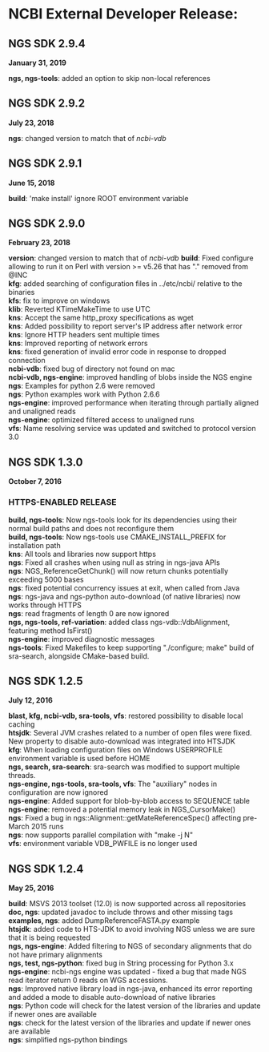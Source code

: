 # NCBI External Developer Release:


## NGS SDK 2.9.4
**January 31, 2019**

  **ngs, ngs-tools**: added an option to skip non-local references  


## NGS SDK 2.9.2
**July 23, 2018**

  **ngs**: changed version to match that of _ncbi-vdb_


## NGS SDK 2.9.1
**June 15, 2018**

  **build**: 'make install' ignore ROOT environment variable  


## NGS SDK 2.9.0
**February 23, 2018**

  **version**: changed version to match that of _ncbi-vdb_
  **build**: Fixed configure allowing to run it on Perl with version >= v5.26 that has "." removed from @INC  
  **kfg**: added searching of configuration files in ../etc/ncbi/ relative to the binaries  
  **kfs**: fix to improve on windows  
  **klib**: Reverted KTimeMakeTime to use UTC  
  **kns**: Accept the same http_proxy specifications as wget  
  **kns**: Added possibility to report server's IP address after network error  
  **kns**: Ignore HTTP headers sent multiple times  
  **kns**: Improved reporting of network errors  
  **kns**: fixed generation of invalid error code in response to dropped connection  
  **ncbi-vdb**: fixed bug of directory not found on mac  
  **ncbi-vdb, ngs-engine**: improved handling of blobs inside the NGS engine   
  **ngs**: Examples for python 2.6 were removed  
  **ngs**: Python examples work with Python 2.6.6  
  **ngs-engine**: improved performance when iterating through partially aligned and unaligned reads  
  **ngs-engine**: optimized filtered access to unaligned runs  
  **vfs**: Name resolving service was updated and switched to protocol version 3.0  


## NGS SDK 1.3.0
**October 7, 2016**

### HTTPS-ENABLED RELEASE

  **build, ngs-tools**: Now ngs-tools look for its dependencies using their normal build paths and does not reconfigure them  
  **build, ngs-tools**: Now ngs-tools use CMAKE_INSTALL_PREFIX for installation path  
  **kns**: All tools and libraries now support https  
  **ngs**: Fixed all crashes when using null as string in ngs-java APIs  
  **ngs**: NGS_ReferenceGetChunk() will now return chunks potentially exceeding 5000 bases  
  **ngs**: fixed potential concurrency issues at exit, when called from Java  
  **ngs**: ngs-java and ngs-python auto-download (of native libraries) now works through HTTPS  
  **ngs**: read fragments of length 0 are now ignored  
  **ngs, ngs-tools, ref-variation**: added class ngs-vdb::VdbAlignment, featuring method IsFirst()  
  **ngs-engine**: improved diagnostic messages  
  **ngs-tools**: Fixed Makefiles to keep supporting "./configure; make" build of sra-search, alongside CMake-based build.  


## NGS SDK 1.2.5
**July 12, 2016**

  **blast, kfg, ncbi-vdb, sra-tools, vfs**: restored possibility to disable local caching  
  **htsjdk**: Several JVM crashes related to a number of open files were fixed. New property to disable auto-download was integrated into HTSJDK  
  **kfg**: When loading configuration files on Windows USERPROFILE environment variable is used before HOME  
  **ngs, search, sra-search**: sra-search was modified to support multiple threads.  
  **ngs-engine, ngs-tools, sra-tools, vfs**: The "auxiliary" nodes in configuration are now ignored  
  **ngs-engine**: Added support for blob-by-blob access to SEQUENCE table  
  **ngs-engine**: removed a potential memory leak in NGS_CursorMake()  
  **ngs**: Fixed a bug in ngs::Alignment::getMateReferenceSpec() affecting pre-March 2015 runs  
  **ngs**: now supports parallel compilation with "make -j N"  
  **vfs**: environment variable VDB_PWFILE is no longer used  


## NGS SDK 1.2.4
**May 25, 2016**

  **build**: MSVS 2013 toolset (12.0) is now supported across all repositories  
  **doc, ngs**: updated javadoc to include throws and other missing tags  
  **examples, ngs**: added DumpReferenceFASTA.py example  
  **htsjdk**: added code to HTS-JDK  to avoid involving NGS unless we are sure that it is being requested  
  **ngs, ngs-engine**: Added filtering to NGS of secondary alignments that do not have primary alignments  
  **ngs, test, ngs-python**: fixed bug in String processing for Python 3.x  
  **ngs-engine**: ncbi-ngs engine was updated - fixed a bug that made NGS read iterator return 0 reads on WGS accessions.  
  **ngs**: Improved native library load in ngs-java, enhanced its error reporting and added a mode to disable auto-download of native libraries  
  **ngs**: Python code will check for the latest version of the libraries and update if newer ones are available  
  **ngs**: check for the latest version of the libraries and update if newer ones are available  
  **ngs**: simplified ngs-python bindings  
